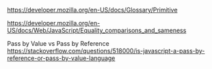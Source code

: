 <https://developer.mozilla.org/en-US/docs/Glossary/Primitive>

<https://developer.mozilla.org/en-US/docs/Web/JavaScript/Equality_comparisons_and_sameness>

Pass by Value vs Pass by Reference 
<https://stackoverflow.com/questions/518000/is-javascript-a-pass-by-reference-or-pass-by-value-language>